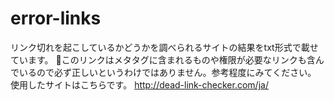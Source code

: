 # error-links
リンク切れを起こしているかどうかを調べられるサイトの結果をtxt形式で載せています。
このリンクはメタタグに含まれるものや権限が必要なリンクも含んでいるので必ず正しいというわけではありません。参考程度にみてください。
使用したサイトはこちらです。
http://dead-link-checker.com/ja/
